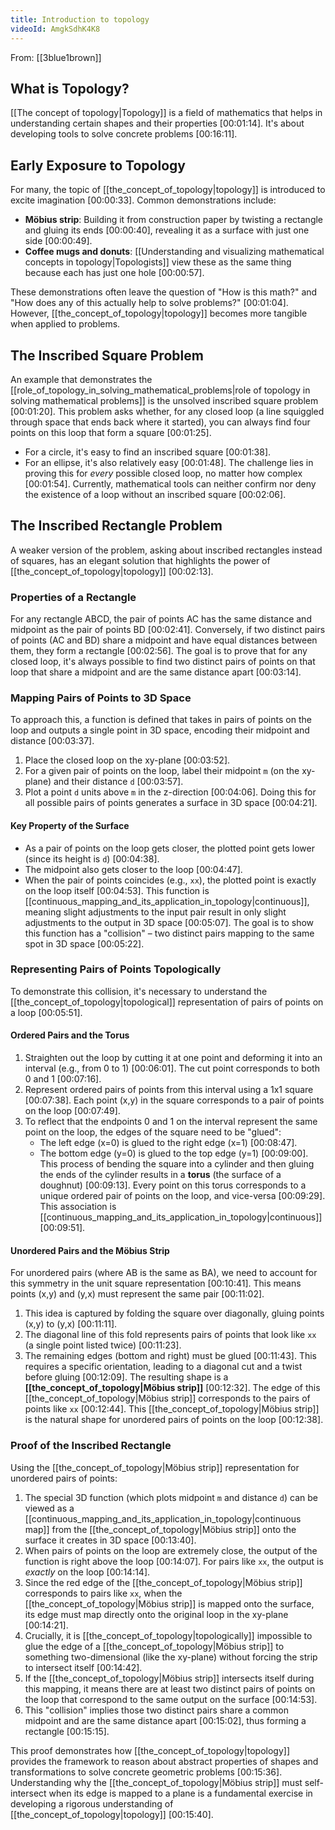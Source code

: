 ```yaml
---
title: Introduction to topology
videoId: AmgkSdhK4K8
---
```


From: [[3blue1brown]] <br/> 

## What is Topology?
[[The concept of topology|Topology]] is a field of mathematics that helps in understanding certain shapes and their properties <a class="yt-timestamp" data-t="00:01:14">[00:01:14]</a>. It's about developing tools to solve concrete problems <a class="yt-timestamp" data-t="00:16:11">[00:16:11]</a>.

## Early Exposure to Topology
For many, the topic of [[the_concept_of_topology|topology]] is introduced to excite imagination <a class="yt-timestamp" data-t="00:00:33">[00:00:33]</a>. Common demonstrations include:
*   **Möbius strip**: Building it from construction paper by twisting a rectangle and gluing its ends <a class="yt-timestamp" data-t="00:00:40">[00:00:40]</a>, revealing it as a surface with just one side <a class="yt-timestamp" data-t="00:00:49">[00:00:49]</a>.
*   **Coffee mugs and donuts**: [[Understanding and visualizing mathematical concepts in topology|Topologists]] view these as the same thing because each has just one hole <a class="yt-timestamp" data-t="00:00:57">[00:00:57]</a>.

These demonstrations often leave the question of "How is this math?" and "How does any of this actually help to solve problems?" <a class="yt-timestamp" data-t="00:01:04">[00:01:04]</a>. However, [[the_concept_of_topology|topology]] becomes more tangible when applied to problems.

## The Inscribed Square Problem
An example that demonstrates the [[role_of_topology_in_solving_mathematical_problems|role of topology in solving mathematical problems]] is the unsolved inscribed square problem <a class="yt-timestamp" data-t="00:01:20">[00:01:20]</a>. This problem asks whether, for any closed loop (a line squiggled through space that ends back where it started), you can always find four points on this loop that form a square <a class="yt-timestamp" data-t="00:01:25">[00:01:25]</a>.
*   For a circle, it's easy to find an inscribed square <a class="yt-timestamp" data-t="00:01:38">[00:01:38]</a>.
*   For an ellipse, it's also relatively easy <a class="yt-timestamp" data-t="00:01:48">[00:01:48]</a>.
The challenge lies in proving this for *every* possible closed loop, no matter how complex <a class="yt-timestamp" data-t="00:01:54">[00:01:54]</a>. Currently, mathematical tools can neither confirm nor deny the existence of a loop without an inscribed square <a class="yt-timestamp" data-t="00:02:06">[00:02:06]</a>.

## The Inscribed Rectangle Problem
A weaker version of the problem, asking about inscribed rectangles instead of squares, has an elegant solution that highlights the power of [[the_concept_of_topology|topology]] <a class="yt-timestamp" data-t="00:02:13">[00:02:13]</a>.

### Properties of a Rectangle
For any rectangle ABCD, the pair of points AC has the same distance and midpoint as the pair of points BD <a class="yt-timestamp" data-t="00:02:41">[00:02:41]</a>. Conversely, if two distinct pairs of points (AC and BD) share a midpoint and have equal distances between them, they form a rectangle <a class="yt-timestamp" data-t="00:02:56">[00:02:56]</a>.
The goal is to prove that for any closed loop, it's always possible to find two distinct pairs of points on that loop that share a midpoint and are the same distance apart <a class="yt-timestamp" data-t="00:03:14">[00:03:14]</a>.

### Mapping Pairs of Points to 3D Space
To approach this, a function is defined that takes in pairs of points on the loop and outputs a single point in 3D space, encoding their midpoint and distance <a class="yt-timestamp" data-t="00:03:37">[00:03:37]</a>.
1.  Place the closed loop on the xy-plane <a class="yt-timestamp" data-t="00:03:52">[00:03:52]</a>.
2.  For a given pair of points on the loop, label their midpoint `m` (on the xy-plane) and their distance `d` <a class="yt-timestamp" data-t="00:03:57">[00:03:57]</a>.
3.  Plot a point `d` units above `m` in the z-direction <a class="yt-timestamp" data-t="00:04:06">[00:04:06]</a>.
Doing this for all possible pairs of points generates a surface in 3D space <a class="yt-timestamp" data-t="00:04:21">[00:04:21]</a>.

#### Key Property of the Surface
*   As a pair of points on the loop gets closer, the plotted point gets lower (since its height is `d`) <a class="yt-timestamp" data-t="00:04:38">[00:04:38]</a>.
*   The midpoint also gets closer to the loop <a class="yt-timestamp" data-t="00:04:47">[00:04:47]</a>.
*   When the pair of points coincides (e.g., `xx`), the plotted point is exactly on the loop itself <a class="yt-timestamp" data-t="00:04:53">[00:04:53]</a>.
This function is [[continuous_mapping_and_its_application_in_topology|continuous]], meaning slight adjustments to the input pair result in only slight adjustments to the output in 3D space <a class="yt-timestamp" data-t="00:05:07">[00:05:07]</a>. The goal is to show this function has a "collision" – two distinct pairs mapping to the same spot in 3D space <a class="yt-timestamp" data-t="00:05:22">[00:05:22]</a>.

### Representing Pairs of Points Topologically
To demonstrate this collision, it's necessary to understand the [[the_concept_of_topology|topological]] representation of pairs of points on a loop <a class="yt-timestamp" data-t="00:05:51">[00:05:51]</a>.

#### Ordered Pairs and the Torus
1.  Straighten out the loop by cutting it at one point and deforming it into an interval (e.g., from 0 to 1) <a class="yt-timestamp" data-t="00:06:01">[00:06:01]</a>. The cut point corresponds to both 0 and 1 <a class="yt-timestamp" data-t="00:07:16">[00:07:16]</a>.
2.  Represent ordered pairs of points from this interval using a 1x1 square <a class="yt-timestamp" data-t="00:07:38">[00:07:38]</a>. Each point (x,y) in the square corresponds to a pair of points on the loop <a class="yt-timestamp" data-t="00:07:49">[00:07:49]</a>.
3.  To reflect that the endpoints 0 and 1 on the interval represent the same point on the loop, the edges of the square need to be "glued":
    *   The left edge (x=0) is glued to the right edge (x=1) <a class="yt-timestamp" data-t="00:08:47">[00:08:47]</a>.
    *   The bottom edge (y=0) is glued to the top edge (y=1) <a class="yt-timestamp" data-t="00:09:00">[00:09:00]</a>.
This process of bending the square into a cylinder and then gluing the ends of the cylinder results in a **torus** (the surface of a doughnut) <a class="yt-timestamp" data-t="00:09:13">[00:09:13]</a>. Every point on this torus corresponds to a unique ordered pair of points on the loop, and vice-versa <a class="yt-timestamp" data-t="00:09:29">[00:09:29]</a>. This association is [[continuous_mapping_and_its_application_in_topology|continuous]] <a class="yt-timestamp" data-t="00:09:51">[00:09:51]</a>.

#### Unordered Pairs and the Möbius Strip
For unordered pairs (where AB is the same as BA), we need to account for this symmetry in the unit square representation <a class="yt-timestamp" data-t="00:10:41">[00:10:41]</a>. This means points (x,y) and (y,x) must represent the same pair <a class="yt-timestamp" data-t="00:11:02">[00:11:02]</a>.
1.  This idea is captured by folding the square over diagonally, gluing points (x,y) to (y,x) <a class="yt-timestamp" data-t="00:11:11">[00:11:11]</a>.
2.  The diagonal line of this fold represents pairs of points that look like `xx` (a single point listed twice) <a class="yt-timestamp" data-t="00:11:23">[00:11:23]</a>.
3.  The remaining edges (bottom and right) must be glued <a class="yt-timestamp" data-t="00:11:43">[00:11:43]</a>. This requires a specific orientation, leading to a diagonal cut and a twist before gluing <a class="yt-timestamp" data-t="00:12:09">[00:12:09]</a>.
The resulting shape is a **[[the_concept_of_topology|Möbius strip]]** <a class="yt-timestamp" data-t="00:12:32">[00:12:32]</a>. The edge of this [[the_concept_of_topology|Möbius strip]] corresponds to the pairs of points like `xx` <a class="yt-timestamp" data-t="00:12:44">[00:12:44]</a>. This [[the_concept_of_topology|Möbius strip]] is the natural shape for unordered pairs of points on the loop <a class="yt-timestamp" data-t="00:12:38">[00:12:38]</a>.

### Proof of the Inscribed Rectangle
Using the [[the_concept_of_topology|Möbius strip]] representation for unordered pairs of points:
1.  The special 3D function (which plots midpoint `m` and distance `d`) can be viewed as a [[continuous_mapping_and_its_application_in_topology|continuous map]] from the [[the_concept_of_topology|Möbius strip]] onto the surface it creates in 3D space <a class="yt-timestamp" data-t="00:13:40">[00:13:40]</a>.
2.  When pairs of points on the loop are extremely close, the output of the function is right above the loop <a class="yt-timestamp" data-t="00:14:07">[00:14:07]</a>. For pairs like `xx`, the output is *exactly* on the loop <a class="yt-timestamp" data-t="00:14:14">[00:14:14]</a>.
3.  Since the red edge of the [[the_concept_of_topology|Möbius strip]] corresponds to pairs like `xx`, when the [[the_concept_of_topology|Möbius strip]] is mapped onto the surface, its edge must map directly onto the original loop in the xy-plane <a class="yt-timestamp" data-t="00:14:21">[00:14:21]</a>.
4.  Crucially, it is [[the_concept_of_topology|topologically]] impossible to glue the edge of a [[the_concept_of_topology|Möbius strip]] to something two-dimensional (like the xy-plane) without forcing the strip to intersect itself <a class="yt-timestamp" data-t="00:14:42">[00:14:42]</a>.
5.  If the [[the_concept_of_topology|Möbius strip]] intersects itself during this mapping, it means there are at least two distinct pairs of points on the loop that correspond to the same output on the surface <a class="yt-timestamp" data-t="00:14:53">[00:14:53]</a>.
6.  This "collision" implies those two distinct pairs share a common midpoint and are the same distance apart <a class="yt-timestamp" data-t="00:15:02">[00:15:02]</a>, thus forming a rectangle <a class="yt-timestamp" data-t="00:15:15">[00:15:15]</a>.

This proof demonstrates how [[the_concept_of_topology|topology]] provides the framework to reason about abstract properties of shapes and transformations to solve concrete geometric problems <a class="yt-timestamp" data-t="00:15:36">[00:15:36]</a>. Understanding why the [[the_concept_of_topology|Möbius strip]] must self-intersect when its edge is mapped to a plane is a fundamental exercise in developing a rigorous understanding of [[the_concept_of_topology|topology]] <a class="yt-timestamp" data-t="00:15:40">[00:15:40]</a>.